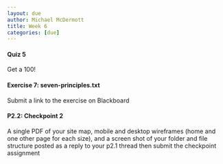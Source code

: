 ```yaml
---
layout: due
author: Michael McDermott
title: Week 6
categories: [due]
---
```

#### Quiz 5
Get a 100!

#### Exercise 7: seven-principles.txt
Submit a link to the exercise on Blackboard

#### P2.2: Checkpoint 2
A single PDF of your site map, mobile and desktop wireframes (home and one other page for each size), and a screen shot of your folder and file structure posted as a reply to your p2.1 thread then submit the checkpoint assignment

